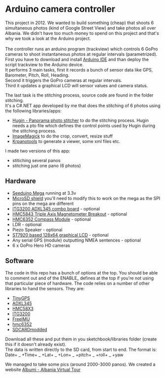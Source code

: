 <h1><b>Arduino camera controller</b></h1>

This project in 2012. We wanted to build something (cheap) that shoots 6 simultaneous photos (kind of Google Street View) and take photos all over Albania. We didn't have too much money to spend on this project and that's why we took a look at the Arduino project.
<br><br>
The controller runs an arduino program (trackview) which controls 6 GoPro cameras to shoot instantaneous photos at regular intervals (parametrized). <br>First you have to download and install [Arduino IDE](https://www.arduino.cc/en/main/software) and than deploy the script trackview to the Arduino device.<br>
It performs 3 main tasks, first it records a bunch of sensor data like GPS, Barometer, Pitch, Roll, Heading. <br>
Second it triggers the GoPro cameras at regular intervals. <br>
Third it updates a graphical LCD will sensor values and camera status.

The last task is the stitching process, source code are found in the folder stitching. <br>
It's a C#.NET app developed by me that does the stitching of 6 photos using the following libraries/apps:
- [Hugin - Panorama photo stitcher](http://hugin.sourceforge.net/) to do the stitching process. Hugin needs a pto file which defines the control points used by Hugin during the stitching process.
- [ImageMagick](https://www.imagemagick.org/) to do the crop, convert, resize stuff
- [Krpanotools](https://krpano.com/tools/) to generate a viewer, some xml files etc.

I made two versions of this app:
- stitiching several panos
- stitching just one pano (6 photos)

<h2><b>Hardware</b></h2>

- [Seeduino Mega](https://www.seeedstudio.com/Seeeduino-Mega-ATmega256-p-717.html) running at 3.3v
- [MicroSD shield](https://www.sparkfun.com/products/12761) you'll need to modify this to work on the mega as the SPI pins on the mega are different
- [ITG3200 ADXL345 combo board](https://www.sparkfun.com/products/retired/10121) - optional
- [HMC5843 Triple Axis Magnetometer Breakout](https://www.sparkfun.com/products/retired/9371) - optional
- [HMC6352 Compass Module](https://www.sparkfun.com/products/retired/7915) - optional
- LDR - optional
- Piezo Speaker - optional
- [ST7920 based 128x64 graphical LCD](https://www.sparkfun.com/products/retired/9351) - optional
- Any serial GPS (module) outputting NMEA sentences - optional
- 6 x GoPro Hero HD cameras

<h2><b>Software</b></h2>

The code in this repo has a bunch of options at the top. You should be able to comment out and of the ENABLE_ defines at the top if you're not using that particular piece of hardware.
The code relies on a number of other libraries to hand the sensors. They are:

- [TinyGPS](http://arduiniana.org/libraries/tinygps/)
- [ADXL345](http://code.google.com/p/adxl345driver/source/browse/#svn%2Fbranches%2Ffvaresano)
- [HMC58X3](https://launchpad.net/hmc58x3)
- [ITG3200](http://code.google.com/p/itg-3200driver/source/browse/#svn%2Ftrunk)
- [FreeIMU](http://www.varesano.net/projects/hardware/FreeIMU)
- [hmc6352](http://rubenlaguna.com/wp/2009/03/19/arduino-library-for-hmc6352/index.html)
- [SDCARDmodded](http://supertechman.blogspot.com/2011/02/sdcard-library.html)

Download all these and put them in you sketchbook/libraries folder (create this if it doesn't already exist). 
<br>
The data is written directly to the SD card, from start to end. The format is:
Date+ _ +Time+ _ +Lat+ _ +Lon+ _ +pitch+ _ +roll+ _ +yaw

We managed to take some pics (around 2000-3000 panos). We created a website [Albumi - Albania Virtual Tour](http://www.albumi.com) 